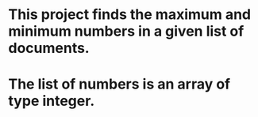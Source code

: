 # This project finds the maximum and minimum numbers in a given list of documents.
# The list of numbers is an array of type integer.
